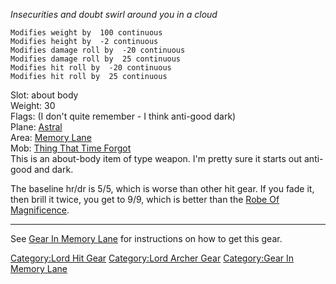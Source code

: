 *Insecurities and doubt swirl around you in a cloud*  

`Modifies weight by  100 continuous`  
`Modifies height by  -2 continuous`  
`Modifies damage roll by  -20 continuous`  
`Modifies damage roll by  25 continuous`  
`Modifies hit roll by  -20 continuous`  
`Modifies hit roll by  25 continuous`

Slot: about body  
Weight: 30  
Flags: (I don't quite remember - I think anti-good dark)  
Plane: [Astral](:Category:Astral "wikilink")  
Area: [Memory Lane](:Category:Memory_Lane "wikilink")  
Mob: [Thing That Time Forgot](Thing_That_Time_Forgot "wikilink")  
This is an about-body item of type weapon. I'm pretty sure it starts out
anti-good and dark.

The baseline hr/dr is 5/5, which is worse than other hit gear. If you
fade it, then brill it twice, you get to 9/9, which is better than the
[Robe Of Magnificence](Robe_Of_Magnificence "wikilink").

------------------------------------------------------------------------

See [Gear In Memory Lane](:Category:Gear_In_Memory_Lane "wikilink") for
instructions on how to get this gear.

[Category:Lord Hit Gear](Category:Lord_Hit_Gear "wikilink")
[Category:Lord Archer Gear](Category:Lord_Archer_Gear "wikilink")
[Category:Gear In Memory Lane](Category:Gear_In_Memory_Lane "wikilink")
